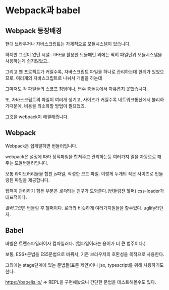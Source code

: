 # Webpack과 babel

## Webpack 등장배경

현대 브라우저나 자바스크립트는 자체적으로 모듈시스템이 있습니다.

하지만 그것이 없던 시절.. IIFE을 활용한 모듈패턴 외에는 딱히 파일단위 모듈시스템을 사용하는게 쉽지않았고..

그리고 웹 프로젝트가 커질수록, 자바스크립트 파일을 하나로 관리하는데 한계가 있었으므로, 여러개의 자바스크립트로 나눠서 개발을 하는데

그마저도 각 파일들의 스코프 침범이나, 변수 충돌등에서 자유롭지 못했습니다.

또, 자바스크립트의 파일이 여러개 생기고, 사이즈가 커질수록 네트워크통신에서 불리하기때문에, 비용을 최소화할 방법이 필요했죠.

그것을 webpack이 해결해줍니다.

## Webpack

Webpack은 쉽게말하면 번들러입니다.

webpack은 설정에 따라 정적파일을 합쳐주고 관리하는등 여러가지 일을 자동으로 해주는 모듈번들러입니다.

보통 라이브러리들을 합친 js파일, 작성한 코드 파일. 이렇게 두개의 작은 사이즈로 번들링된 파일을 제공합니다.

웹팩이 관리하기 힘든 부분은 *로더*라는 친구가 도와준다.(번들링전 헬퍼) css-loader가 대표적이다.

*플러그인*은 번들링 후 헬퍼이다. 로더와 비슷하게 여러가지일들을 할수있다. uglify라던지.

## Babel

바벨은 트랜스파일러이자 컴파일러다. (컴파일이라는 용어가 더 큰 범주이다.)

보통, ES6+문법을 ES5문법으로 바꿔서, 기존 브라우저의 호환성을 목적으로 사용한다.

그외에는 stage단계에 있는 문법들(표준 제안)이나 jsx, typescript를 위해 사용하기도 한다.

https://babeljs.io/ => REPL을 구현해놨으니 간단한 문법을 테스트해볼수도 있다.

